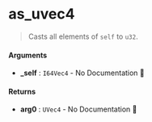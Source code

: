 # as\_uvec4

>  Casts all elements of `self` to `u32`.

#### Arguments

- **\_self** : `I64Vec4` \- No Documentation 🚧

#### Returns

- **arg0** : `UVec4` \- No Documentation 🚧